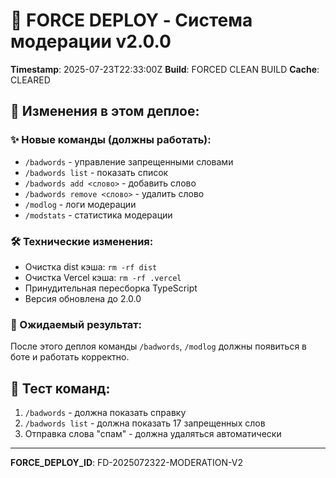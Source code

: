 # 🚀 FORCE DEPLOY - Система модерации v2.0.0

**Timestamp**: 2025-07-23T22:33:00Z
**Build**: FORCED CLEAN BUILD
**Cache**: CLEARED

## 🔧 Изменения в этом деплое:

### ✨ Новые команды (должны работать):
- `/badwords` - управление запрещенными словами
- `/badwords list` - показать список
- `/badwords add <слово>` - добавить слово  
- `/badwords remove <слово>` - удалить слово
- `/modlog` - логи модерации
- `/modstats` - статистика модерации

### 🛠️ Технические изменения:
- Очистка dist кэша: `rm -rf dist`
- Очистка Vercel кэша: `rm -rf .vercel`
- Принудительная пересборка TypeScript
- Версия обновлена до 2.0.0

### 🎯 Ожидаемый результат:
После этого деплоя команды `/badwords`, `/modlog` должны появиться в боте и работать корректно.

## 🧪 Тест команд:
1. `/badwords` - должна показать справку
2. `/badwords list` - должна показать 17 запрещенных слов
3. Отправка слова "спам" - должна удаляться автоматически

---
**FORCE_DEPLOY_ID**: FD-2025072322-MODERATION-V2 